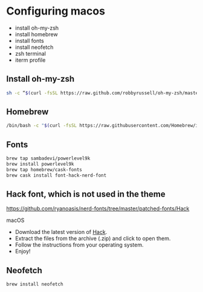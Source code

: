 # Configuring macos 

- install oh-my-zsh
- install homebrew
- install fonts
- install neofetch
- zsh terminal
- iterm profile

## Install oh-my-zsh

```bash
sh -c “$(curl -fsSL https://raw.github.com/robbyrussell/oh-my-zsh/master/tools/install.sh)"
```

## Homebrew

```zsh
/bin/bash -c "$(curl -fsSL https://raw.githubusercontent.com/Homebrew/install/master/install.sh)"
```

## Fonts

```zsh
brew tap sambadevi/powerlevel9k
brew install powerlevel9k
brew tap homebrew/cask-fonts
brew cask install font-hack-nerd-font
```

## Hack font, which is not used in the theme

https://github.com/ryanoasis/nerd-fonts/tree/master/patched-fonts/Hack

macOS
- Download the latest version of [Hack](https://github.com/source-foundry/Hack/releases/download/v3.003/Hack-v3.003-ttf.zip).
- Extract the files from the archive (.zip) and click to open them.
- Follow the instructions from your operating system.
- Enjoy!

## Neofetch

```zsh
brew install neofetch
```

